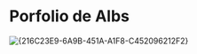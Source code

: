 # Porfolio de Albs 

![{216C23E9-6A9B-451A-A1F8-C452096212F2}](https://github.com/user-attachments/assets/c2330bdd-247f-4c68-8998-bdc71cd542b6)
